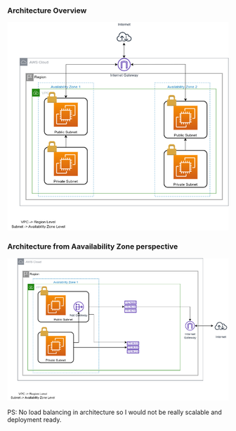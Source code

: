 ### Architecture Overview
![Architecture Overview](./assets/images/vpc_explore-Page-1.drawio.png)

### Architecture from Aavailability Zone perspective
![Architecture from Aavailability Zone perspective](./assets/images/vpc_explore-Page-2.drawio.png)

PS: No load balancing in architecture so I would not be really scalable and deployment ready.